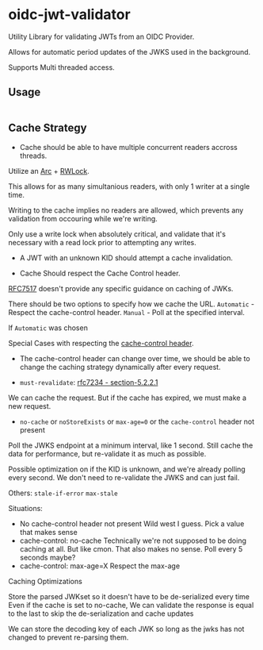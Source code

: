 # oidc-jwt-validator

Utility Library for validating JWTs from an OIDC Provider. 

Allows for automatic period updates of the JWKS used in the background.

Supports Multi threaded access.

## Usage

```

```


## Cache Strategy



- Cache should be able to have multiple concurrent readers accross threads.

Utilize an [Arc](https://doc.rust-lang.org/std/sync/struct.Arc.html) + [RWLock](https://docs.rs/tokio/latest/tokio/sync/struct.RwLock.html). 

This allows for as many simultanious readers, with only 1 writer at a single time.

Writing to the cache implies no readers are allowed, which prevents any validation from occouring while we're writing.

Only use a write lock when absolutely critical, and validate that it's necessary with a read lock prior to attempting any writes. 


- A JWT with an unknown KID should attempt a cache invalidation.




- Cache Should respect the Cache Control header. 

[RFC7517](https://www.rfc-editor.org/rfc/rfc7517) doesn't provide any specific guidance on caching of JWKs. 


There should be two options to specify how we cache the URL.
`Automatic` - Respect the cache-control header.
`Manual` - Poll at the specified interval. 




If `Automatic` was chosen


Special Cases with respecting the [cache-control header](https://developer.mozilla.org/en-US/docs/Web/HTTP/Headers/Cache-Control).

- The cache-control header can change over time, we should be able to change the caching strategy dynamically after every request. 


- `must-revalidate`: [rfc7234 - section-5.2.2.1](https://datatracker.ietf.org/doc/html/rfc7234#section-5.2.2.1)

We can cache the request. But if the cache has expired, we must make a new request. 

- `no-cache` or `noStoreExists` or `max-age=0` or the `cache-control` header not present

Poll the JWKS endpoint at a minimum interval, like 1 second. Still cache the data for performance, but re-validate it as much as possible. 

Possible optimization on if the KID is unknown, and we're already polling every second. We don't need to re-validate the JWKS and can just fail.


Others:
`stale-if-error`
`max-stale`

Situations:
 - No cache-control header not present
 Wild west I guess. Pick a value that makes sense
 - cache-control: no-cache
 Technically we're not supposed to be doing caching at all.
 But like cmon. That also makes no sense. Poll every 5 seconds maybe?
 - cache-control: max-age=X
 Respect the max-age


Caching Optimizations

Store the parsed JWKset so it doesn't have to be de-serialized every time
Even if the cache is set to no-cache, We can validate the response is equal to the last to skip the de-serialization and cache updates

We can store the decoding key of each JWK so long as the jwks has not changed to prevent re-parsing them.
